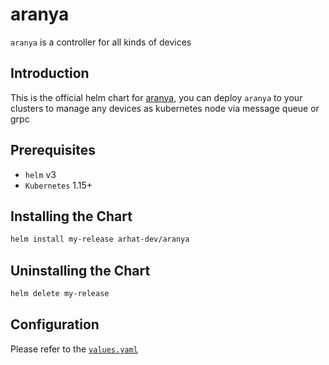 # aranya

`aranya` is a controller for all kinds of devices

## Introduction

This is the official helm chart for [aranya](https://github.com/arhat-dev/aranya), you can deploy `aranya` to your clusters to manage any devices as kubernetes node via message queue or grpc

## Prerequisites

- `helm` v3
- `Kubernetes` 1.15+

## Installing the Chart

```bash
helm install my-release arhat-dev/aranya
```

## Uninstalling the Chart

```bash
helm delete my-release
```

## Configuration

Please refer to the [`values.yaml`](https://github.com/arhat-dev/aranya/blob/master/cicd/deploy/charts/aranya/values.yaml)
